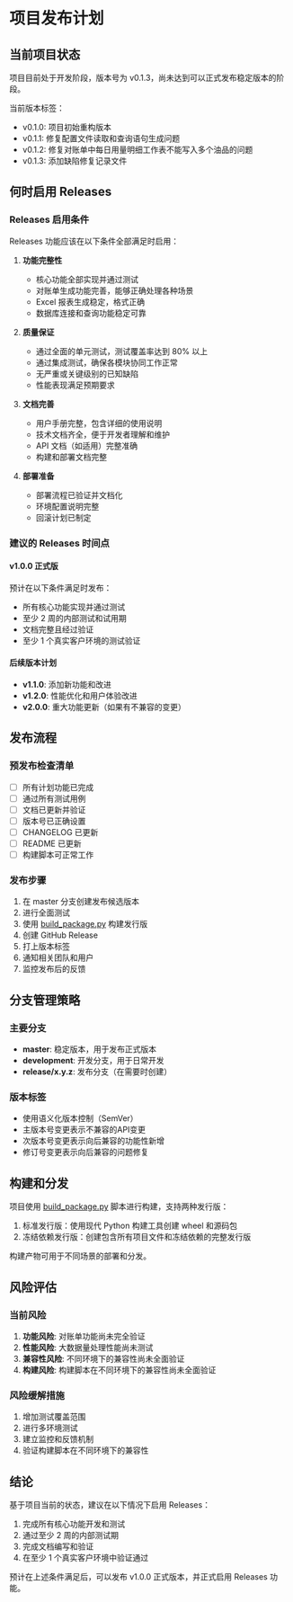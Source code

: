 # 项目发布计划

## 当前项目状态

项目目前处于开发阶段，版本号为 v0.1.3，尚未达到可以正式发布稳定版本的阶段。

当前版本标签：
- v0.1.0: 项目初始重构版本
- v0.1.1: 修复配置文件读取和查询语句生成问题
- v0.1.2: 修复对账单中每日用量明细工作表不能写入多个油品的问题
- v0.1.3: 添加缺陷修复记录文件

## 何时启用 Releases

### Releases 启用条件

Releases 功能应该在以下条件全部满足时启用：

1. **功能完整性**
   - 核心功能全部实现并通过测试
   - 对账单生成功能完善，能够正确处理各种场景
   - Excel 报表生成稳定，格式正确
   - 数据库连接和查询功能稳定可靠

2. **质量保证**
   - 通过全面的单元测试，测试覆盖率达到 80% 以上
   - 通过集成测试，确保各模块协同工作正常
   - 无严重或关键级别的已知缺陷
   - 性能表现满足预期要求

3. **文档完善**
   - 用户手册完整，包含详细的使用说明
   - 技术文档齐全，便于开发者理解和维护
   - API 文档（如适用）完整准确
   - 构建和部署文档完整

4. **部署准备**
   - 部署流程已验证并文档化
   - 环境配置说明完整
   - 回滚计划已制定

### 建议的 Releases 时间点

#### v1.0.0 正式版
预计在以下条件满足时发布：
- 所有核心功能实现并通过测试
- 至少 2 周的内部测试和试用期
- 文档完整且经过验证
- 至少 1 个真实客户环境的测试验证

#### 后续版本计划
- **v1.1.0**: 添加新功能和改进
- **v1.2.0**: 性能优化和用户体验改进
- **v2.0.0**: 重大功能更新（如果有不兼容的变更）

## 发布流程

### 预发布检查清单
- [ ] 所有计划功能已完成
- [ ] 通过所有测试用例
- [ ] 文档已更新并验证
- [ ] 版本号已正确设置
- [ ] CHANGELOG 已更新
- [ ] README 已更新
- [ ] 构建脚本可正常工作

### 发布步骤
1. 在 master 分支创建发布候选版本
2. 进行全面测试
3. 使用 [build_package.py](file://D:\Daily_Report\build_package.py) 构建发行版
4. 创建 GitHub Release
5. 打上版本标签
6. 通知相关团队和用户
7. 监控发布后的反馈

## 分支管理策略

### 主要分支
- **master**: 稳定版本，用于发布正式版本
- **development**: 开发分支，用于日常开发
- **release/x.y.z**: 发布分支（在需要时创建）

### 版本标签
- 使用语义化版本控制（SemVer）
- 主版本号变更表示不兼容的API变更
- 次版本号变更表示向后兼容的功能性新增
- 修订号变更表示向后兼容的问题修复

## 构建和分发

项目使用 [build_package.py](file://D:\Daily_Report\build_package.py) 脚本进行构建，支持两种发行版：
1. 标准发行版：使用现代 Python 构建工具创建 wheel 和源码包
2. 冻结依赖发行版：创建包含所有项目文件和冻结依赖的完整发行版

构建产物可用于不同场景的部署和分发。

## 风险评估

### 当前风险
1. **功能风险**: 对账单功能尚未完全验证
2. **性能风险**: 大数据量处理性能尚未测试
3. **兼容性风险**: 不同环境下的兼容性尚未全面验证
4. **构建风险**: 构建脚本在不同环境下的兼容性尚未全面验证

### 风险缓解措施
1. 增加测试覆盖范围
2. 进行多环境测试
3. 建立监控和反馈机制
4. 验证构建脚本在不同环境下的兼容性

## 结论

基于项目当前的状态，建议在以下情况下启用 Releases：

1. 完成所有核心功能开发和测试
2. 通过至少 2 周的内部测试期
3. 完成文档编写和验证
4. 在至少 1 个真实客户环境中验证通过

预计在上述条件满足后，可以发布 v1.0.0 正式版本，并正式启用 Releases 功能。